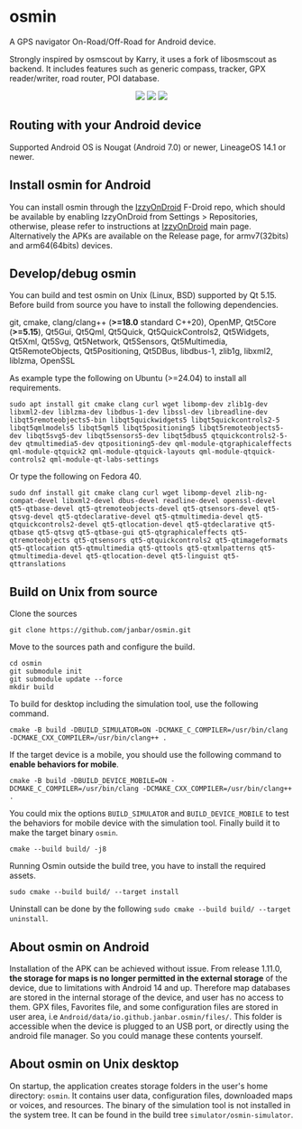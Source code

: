 # osmin
A GPS navigator On-Road/Off-Road for Android device.

Strongly inspired by osmscout by Karry, it uses a fork of libosmscout as backend. It includes features such as generic compass, tracker, GPX reader/writer, road router, POI database.

<p align="center">
  <img src="https://github.com/janbar/osmin/raw/master/screenshots/tracking.png"/>
  <img src="https://github.com/janbar/osmin/raw/master/screenshots/informations.png"/>
  <img src="https://github.com/janbar/osmin/raw/master/screenshots/routing.png"/>
<p>

## Routing with your Android device
Supported Android OS is Nougat (Android 7.0) or newer, LineageOS 14.1 or newer.

## Install osmin for Android
You can install osmin through the [IzzyOnDroid](https://apt.izzysoft.de/fdroid/index/apk/io.github.janbar.osmin) F-Droid repo, which should be available by enabling IzzyOnDroid from Settings > Repositories, otherwise, please refer to instructions at [IzzyOnDroid](https://apt.izzysoft.de/fdroid/) main page.
Alternatively the APKs are available on the Release page, for armv7(32bits) and arm64(64bits) devices.

## Develop/debug osmin
You can build and test osmin on Unix (Linux, BSD) supported by Qt 5.15. Before build from source you have to install the following dependencies.

git, cmake, clang/clang++ (**>=18.0** standard C++20), OpenMP, Qt5Core (**>=5.15**), Qt5Gui, Qt5Qml, Qt5Quick, Qt5QuickControls2, Qt5Widgets, Qt5Xml, Qt5Svg, Qt5Network, Qt5Sensors, Qt5Multimedia, Qt5RemoteObjects, Qt5Positioning, Qt5DBus, libdbus-1, zlib1g, libxml2, liblzma, OpenSSL


As example type the following on Ubuntu (>=24.04) to install all requirements.
```
sudo apt install git cmake clang curl wget libomp-dev zlib1g-dev libxml2-dev liblzma-dev libdbus-1-dev libssl-dev libreadline-dev libqt5remoteobjects5-bin libqt5quickwidgets5 libqt5quickcontrols2-5 libqt5qmlmodels5 libqt5qml5 libqt5positioning5 libqt5remoteobjects5-dev libqt5svg5-dev libqt5sensors5-dev libqt5dbus5 qtquickcontrols2-5-dev qtmultimedia5-dev qtpositioning5-dev qml-module-qtgraphicaleffects qml-module-qtquick2 qml-module-qtquick-layouts qml-module-qtquick-controls2 qml-module-qt-labs-settings
```
Or type the following on Fedora 40.
```
sudo dnf install git cmake clang curl wget libomp-devel zlib-ng-compat-devel libxml2-devel dbus-devel readline-devel openssl-devel qt5-qtbase-devel qt5-qtremoteobjects-devel qt5-qtsensors-devel qt5-qtsvg-devel qt5-qtdeclarative-devel qt5-qtmultimedia-devel qt5-qtquickcontrols2-devel qt5-qtlocation-devel qt5-qtdeclarative qt5-qtbase qt5-qtsvg qt5-qtbase-gui qt5-qtgraphicaleffects qt5-qtremoteobjects qt5-qtsensors qt5-qtquickcontrols2 qt5-qtimageformats qt5-qtlocation qt5-qtmultimedia qt5-qttools qt5-qtxmlpatterns qt5-qtmultimedia-devel qt5-qtlocation-devel qt5-linguist qt5-qttranslations
```

## Build on Unix from source

Clone the sources
```
git clone https://github.com/janbar/osmin.git
```
Move to the sources path and configure the build.
```
cd osmin
git submodule init
git submodule update --force
mkdir build
```
To build for desktop including the simulation tool, use the following command.
```
cmake -B build -DBUILD_SIMULATOR=ON -DCMAKE_C_COMPILER=/usr/bin/clang -DCMAKE_CXX_COMPILER=/usr/bin/clang++ .
```
If the target device is a mobile, you should use the following command to **enable behaviors for mobile**.
```
cmake -B build -DBUILD_DEVICE_MOBILE=ON -DCMAKE_C_COMPILER=/usr/bin/clang -DCMAKE_CXX_COMPILER=/usr/bin/clang++ .
```
You could mix the options `BUILD_SIMULATOR` and `BUILD_DEVICE_MOBILE` to test the behaviors for mobile device with the simulation tool.
Finally build it to make the target binary `osmin`.
```
cmake --build build/ -j8
```
Running Osmin outside the build tree, you have to install the required assets. 
```
sudo cmake --build build/ --target install
```
Uninstall can be done by the following `sudo cmake --build build/ --target uninstall`.

## About osmin on Android

Installation of the APK can be achieved without issue. From release 1.11.0, **the storage for maps is no longer permitted in the external storage** of the device, due to limitations with Android 14 and up. Therefore map databases are stored in the internal storage of the device, and user has no access to them. GPX files, Favorites file, and some configuration files are stored in user area, i.e `Android/data/io.github.janbar.osmin/files/`. This folder is accessible when the device is plugged to an USB port, or directly using the android file manager. So you could manage these contents yourself.

## About osmin on Unix desktop

On startup, the application creates storage folders in the user's home directory: `osmin`. It contains user data, configuration files, downloaded maps or voices, and resources.
The binary of the simulation tool is not installed in the system tree. It can be found in the build tree `simulator/osmin-simulator`.

